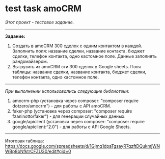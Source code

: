 # test task amoCRM
_Этот проект - тестовое задание._

***

__Задание:__
1. Cоздать в  amoCRM 300 сделок c одним контактом в каждой. Заполнить поля: название сделки, название контакта, бюджет сделки, телефон контакта, одно кастомное поле. Данные заполнять рандомайзером.
2. Выгрузить из  amoCRM эти 300 сделок в Google sheets. Поля таблицы: название сделки, название контакта, бюджет сделки, телефон контакта, одно кастомное поле.

***

_При выполнении использовались следующие библиотеки:_
1) amocrm-php (установка через composer: "composer require dotzero/amocrm") - для работы с API amoCRM.
2) faker-php (установка через composer: "composer require fzaninotto/faker") - для генерации случайных данных.
3) google/apiclient (установка через composer: "composer require google/apiclient:^2.0") - для работы с API Google Sheets.

***

Итоговая таблица:
<https://docs.google.com/spreadsheets/d/1Gjmq1dpaTgsayR7qzftDQukmjWNWBp8bNfktrCFZU30/edit#gid=0>
